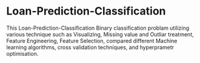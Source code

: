# Loan-Prediction-Classification

This Loan-Prediction-Classification Binary classification problam utilizing various technique such as Visualizing, Missing value and Outliar treatment, Feature Engineering, Feature Selection, compared different Machine learning algorithms, cross validation techniques, and hyperprametr optimisation.
